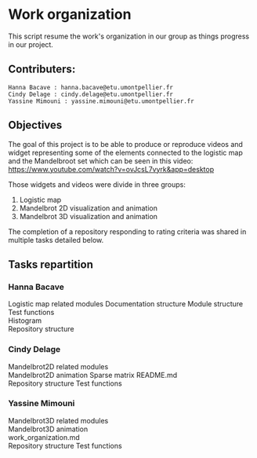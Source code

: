 # Work organization

This script resume the work's organization in our group as things progress in our project.


## Contributers:

```
Hanna Bacave : hanna.bacave@etu.umontpellier.fr
Cindy Delage : cindy.delage@etu.umontpellier.fr
Yassine Mimouni : yassine.mimouni@etu.umontpellier.fr
```

## Objectives

The goal of this project is to be able to produce or reproduce videos and widget representing some of the elements connected to the logistic map and the Mandelbroot set which can be seen in this video:  
https://www.youtube.com/watch?v=ovJcsL7vyrk&app=desktop 

Those widgets and videos were divide in three groups:
1) Logistic map
2) Mandelbrot 2D visualization and animation
3) Mandelbrot 3D visualization and animation

The completion of a repository responding to rating criteria was shared in multiple tasks detailed below.


## Tasks repartition

### Hanna Bacave

Logistic map related modules
Documentation structure
Module structure
Test functions  
Histogram    
Repository structure  

### Cindy Delage

Mandelbrot2D related modules  
Mandelbrot2D animation
Sparse matrix
README.md  
Repository structure 
Test functions

### Yassine Mimouni

Mandelbrot3D related modules  
Mandelbrot3D animation  
work_organization.md  
Repository structure
Test functions
